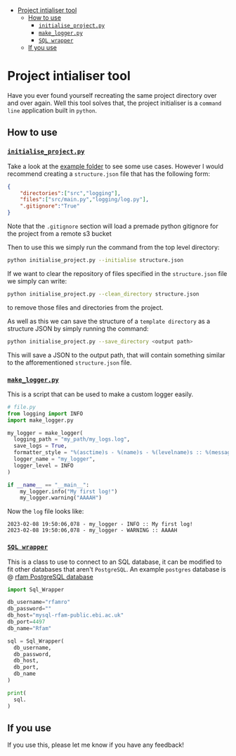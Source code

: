 - [Project intialiser tool](#project-intialiser-tool)
  - [How to use](#how-to-use)
    - [`initialise_project.py`](#initialise_projectpy)
    - [`make_logger.py`](#make_loggerpy)
    - [`SQL wrapper`](#sql-wrapper)
  - [If you use](#if-you-use)

# Project intialiser tool

Have you ever found yourself recreating the same project directory over and over again. Well this tool solves that, the project initialiser is a `command line` application built in `python`.

## How to use

### [`initialise_project.py`](https://github.com/BenjaminWills/project-initialiser/blob/master/src/initialise_project.py)

Take a look at the [example folder](https://github.com/BenjaminWills/project-initialiser/tree/master/example_usecases) to see some use cases. However I would recommend creating a `structure.json` file that has the following form:

```JSON
{
    "directories":["src","logging"],
    "files":["src/main.py","logging/log.py"],
    ".gitignore":"True"
}
```

Note that the `.gitignore` section will load a premade python gitignore for the project from a remote s3 bucket

Then to use this we simply run the command from the top level directory:

```sh
python initialise_project.py --initialise structure.json
```

If we want to clear the repository of files specified in the `structure.json` file we simply can write:

```sh
python initialise_project.py --clean_directory structure.json
```

to remove those files and directories from the project.

As well as this we can save the structure of a `template directory` as a structure JSON by simply running the command:

```sh
python initialise_project.py --save_directory <output path>
```

This will save a JSON to the output path, that will contain something similar to the afforementioned `structure.json` file.

### [`make_logger.py`](https://github.com/BenjaminWills/project-initialiser/blob/master/src/make_logger.py)

This is a script that can be used to make a custom logger easily.

```python
# file.py
from logging import INFO
import make_logger.py

my_logger = make_logger(
  logging_path = "my_path/my_logs.log",
  save_logs = True,
  formatter_style = "%(asctime)s - %(name)s - %(levelname)s :: %(message)s",
  logger_name = "my_logger",
  logger_level = INFO
)

if __name__ == "__main__":
    my_logger.info("My first log!")
    my_logger.warning("AAAAH")
```

Now the `log` file looks like:

```log
2023-02-08 19:50:06,078 - my_logger - INFO :: My first log!
2023-02-08 19:50:06,078 - my_logger - WARNING :: AAAAH
```

### [`SQL wrapper`](https://github.com/BenjaminWills/project-initialiser/blob/master/src/sql_wrapper.py)

This is a class to use to connect to an SQL database, it can be modified to fit other databases that aren't `PostgreSQL`. An example `postgres` database is @ [rfam PostgreSQL database](https://docs.rfam.org/en/latest/database.html)

```python
import Sql_Wrapper

db_username="rfamro"
db_password=""
db_host="mysql-rfam-public.ebi.ac.uk"
db_port=4497
db_name="Rfam"

sql = Sql_Wrapper(
  db_username,
  db_password,
  db_host,
  db_port,
  db_name
)

print(
  sql.
)
```

## If you use

If you use this, please let me know if you have any feedback!
